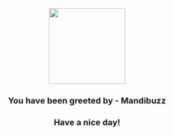 <p align="center">
            <img src="https://raw.githubusercontent.com/PokeAPI/sprites/master/sprites/pokemon/630.png" width="150" height="150">
          </p>
          <h3 align="center">You have been greeted by - <b>Mandibuzz</b></h3>
          <h3 align="center">Have a nice day!</h3>
        
